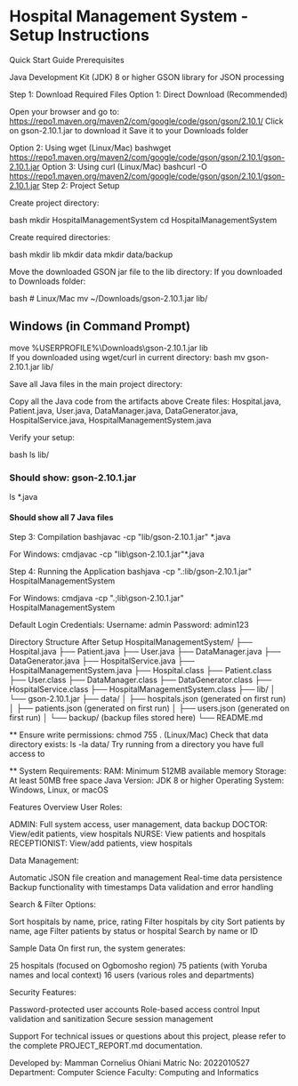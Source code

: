 # Hospital Management System - Setup Instructions

Quick Start Guide
Prerequisites

Java Development Kit (JDK) 8 or higher
GSON library for JSON processing

Step 1: Download Required Files
Option 1: Direct Download (Recommended)

Open your browser and go to: <https://repo1.maven.org/maven2/com/google/code/gson/gson/2.10.1/>
Click on gson-2.10.1.jar to download it
Save it to your Downloads folder

Option 2: Using wget (Linux/Mac)
bashwget <https://repo1.maven.org/maven2/com/google/code/gson/gson/2.10.1/gson-2.10.1.jar>
Option 3: Using curl (Linux/Mac)
bashcurl -O <https://repo1.maven.org/maven2/com/google/code/gson/gson/2.10.1/gson-2.10.1.jar>
Step 2: Project Setup

Create project directory:

bash   mkdir HospitalManagementSystem
   cd HospitalManagementSystem

Create required directories:

bash   mkdir lib
   mkdir data
   mkdir data/backup

Move the downloaded GSON jar file to the lib directory:
If you downloaded to Downloads folder:

bash   # Linux/Mac
   mv ~/Downloads/gson-2.10.1.jar lib/

## Windows (in Command Prompt)

   move %USERPROFILE%\Downloads\gson-2.10.1.jar lib\
If you downloaded using wget/curl in current directory:
bash   mv gson-2.10.1.jar lib/

Save all Java files in the main project directory:

Copy all the Java code from the artifacts above
Create files: Hospital.java, Patient.java, User.java, DataManager.java, DataGenerator.java, HospitalService.java, HospitalManagementSystem.java

Verify your setup:

bash   ls lib/

### Should show: gson-2.10.1.jar

   ls *.java

#### Should show all 7 Java files

Step 3: Compilation
bashjavac -cp "lib/gson-2.10.1.jar" *.java

For Windows:
cmdjavac -cp "lib\gson-2.10.1.jar"*.java

Step 4: Running the Application
bashjava -cp ".:lib/gson-2.10.1.jar" HospitalManagementSystem

For Windows:
cmdjava -cp ".;lib\gson-2.10.1.jar" HospitalManagementSystem

Default Login Credentials:
Username: admin
Password: admin123

Directory Structure After Setup
HospitalManagementSystem/
├── Hospital.java
├── Patient.java
├── User.java
├── DataManager.java
├── DataGenerator.java
├── HospitalService.java
├── HospitalManagementSystem.java
├── Hospital.class
├── Patient.class
├── User.class
├── DataManager.class
├── DataGenerator.class
├── HospitalService.class
├── HospitalManagementSystem.class
├── lib/
│   └── gson-2.10.1.jar
├── data/
│   ├── hospitals.json (generated on first run)
│   ├── patients.json (generated on first run)
│   ├── users.json (generated on first run)
│   └── backup/ (backup files stored here)
└── README.md

** Ensure write permissions: chmod 755 . (Linux/Mac)
Check that data directory exists: ls -la data/
Try running from a directory you have full access to

** System Requirements:
RAM: Minimum 512MB available memory
Storage: At least 50MB free space
Java Version: JDK 8 or higher
Operating System: Windows, Linux, or macOS

Features Overview
User Roles:

ADMIN: Full system access, user management, data backup
DOCTOR: View/edit patients, view hospitals
NURSE: View patients and hospitals
RECEPTIONIST: View/add patients, view hospitals

Data Management:

Automatic JSON file creation and management
Real-time data persistence
Backup functionality with timestamps
Data validation and error handling

Search & Filter Options:

Sort hospitals by name, price, rating
Filter hospitals by city
Sort patients by name, age
Filter patients by status or hospital
Search by name or ID

Sample Data
On first run, the system generates:

25 hospitals (focused on Ogbomosho region)
75 patients (with Yoruba names and local context)
16 users (various roles and departments)

Security Features:

Password-protected user accounts
Role-based access control
Input validation and sanitization
Secure session management

Support
For technical issues or questions about this project, please refer to the complete PROJECT_REPORT.md documentation.

Developed by: Mamman Cornelius Ohiani
Matric No: 2022010527
Department: Computer Science
Faculty: Computing and Informatics
